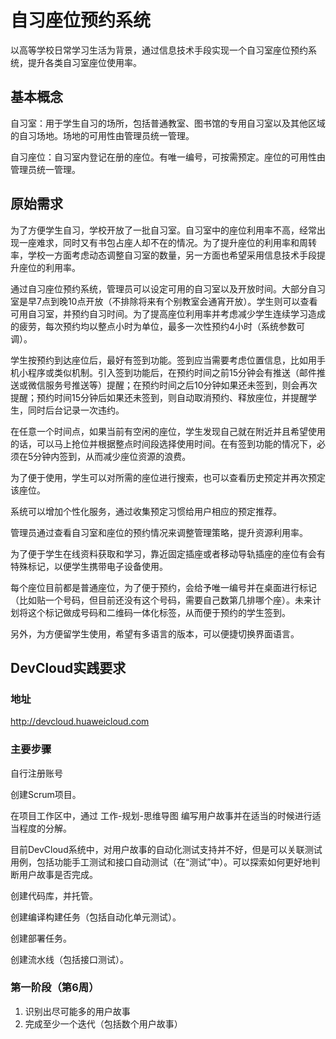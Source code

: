 # 自习座位预约系统

以高等学校日常学习生活为背景，通过信息技术手段实现一个自习室座位预约系统，提升各类自习室座位使用率。



## 基本概念

自习室：用于学生自习的场所，包括普通教室、图书馆的专用自习室以及其他区域的自习场地。场地的可用性由管理员统一管理。

自习座位：自习室内登记在册的座位。有唯一编号，可按需预定。座位的可用性由管理员统一管理。



## 原始需求

为了方便学生自习，学校开放了一批自习室。自习室中的座位利用率不高，经常出现一座难求，同时又有书包占座人却不在的情况。为了提升座位的利用率和周转率，学校一方面考虑动态调整自习室的数量，另一方面也希望采用信息技术手段提升座位的利用率。

通过自习座位预约系统，管理员可以设定可用的自习室以及开放时间。大部分自习室是早7点到晚10点开放（不排除将来有个别教室会通宵开放）。学生则可以查看可用自习室，并预约自习时间。为了提高座位利用率并考虑减少学生连续学习造成的疲劳，每次预约均以整点小时为单位，最多一次性预约4小时（系统参数可调）。

学生按预约到达座位后，最好有签到功能。签到应当需要考虑位置信息，比如用手机小程序或类似机制。引入签到功能后，在预约时间之前15分钟会有推送（邮件推送或微信服务号推送等）提醒；在预约时间之后10分钟如果还未签到，则会再次提醒；预约时间15分钟后如果还未签到，则自动取消预约、释放座位，并提醒学生，同时后台记录一次违约。

在任意一个时间点，如果当前有空闲的座位，学生发现自己就在附近并且希望使用的话，可以马上抢位并根据整点时间段选择使用时间。在有签到功能的情况下，必须在5分钟内签到，从而减少座位资源的浪费。

为了便于使用，学生可以对所需的座位进行搜索，也可以查看历史预定并再次预定该座位。

系统可以增加个性化服务，通过收集预定习惯给用户相应的预定推荐。

管理员通过查看自习室和座位的预约情况来调整管理策略，提升资源利用率。

为了便于学生在线资料获取和学习，靠近固定插座或者移动导轨插座的座位有会有特殊标记，以便学生携带电子设备使用。

每个座位目前都是普通座位，为了便于预约，会给予唯一编号并在桌面进行标记（比如贴一个号码，但目前还没有这个号码，需要自己数第几排哪个座）。未来计划将这个标记做成号码和二维码一体化标签，从而便于预约的学生签到。

另外，为方便留学生使用，希望有多语言的版本，可以便捷切换界面语言。



## DevCloud实践要求

### 地址

http://devcloud.huaweicloud.com

### 主要步骤

自行注册账号

创建Scrum项目。

在项目工作区中，通过 工作-规划-思维导图 编写用户故事并在适当的时候进行适当程度的分解。

目前DevCloud系统中，对用户故事的自动化测试支持并不好，但是可以关联测试用例，包括功能手工测试和接口自动测试（在“测试”中）。可以探索如何更好地判断用户故事是否完成。

创建代码库，并托管。

创建编译构建任务（包括自动化单元测试）。

创建部署任务。

创建流水线（包括接口测试）。

### 第一阶段（第6周）
1. 识别出尽可能多的用户故事
2. 完成至少一个迭代（包括数个用户故事）



